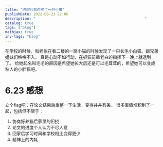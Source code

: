 ```yaml
---
title: "绑架代替购买了一只小猫"
publishDate: 2022-06-23 22:06
description: "                                                  " 
catalog: true
tags: ["blog"]
mathjax: true
inv-tags: "blog"
---
```


在学校的时候，和老张在看二楼的一窝小猫的时候发现了一只长毛小白猫。跟兄弟姐妹们格格不入。
真是心动不如行动，在抓猫前辈老白的指挥下一晚上就逮到了。
给她起名叫毛毛的原因是希望她长大后还是可以毛茸茸的，希望她可以变成粘人的小胖猫吧。

# 6.23 感想
立个flag吧：在论文结束后重整一下生活，变得井井有条。
很多事情堆积到了一起，包括但不限于：
1. 协商好养猫后家里的阻挠
2. 论文的进度个人认为不尽人意
3. 回家后学习时间和学校相比变得更少
4. 精神上的内耗
